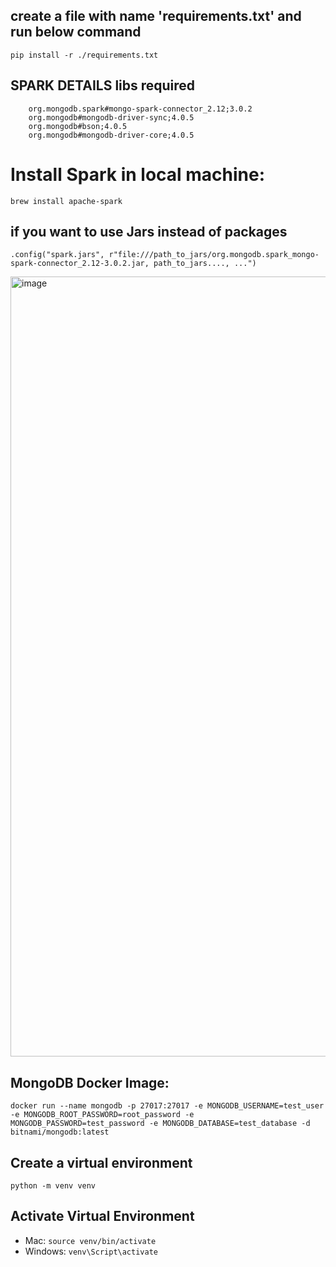 ## create a file with name 'requirements.txt' and run below command
```pip install -r ./requirements.txt```


## SPARK DETAILS libs required
```
	org.mongodb.spark#mongo-spark-connector_2.12;3.0.2
	org.mongodb#mongodb-driver-sync;4.0.5
	org.mongodb#bson;4.0.5
	org.mongodb#mongodb-driver-core;4.0.5
```


# Install Spark in local machine:
```
brew install apache-spark
```

## if you want to use Jars instead of packages
```
.config("spark.jars", r"file:///path_to_jars/org.mongodb.spark_mongo-spark-connector_2.12-3.0.2.jar, path_to_jars...., ...")
```

<img width="1248" alt="image" src="https://github.com/user-attachments/assets/a3113205-5f69-465c-8e0e-5398f5d0c072" />


## MongoDB Docker Image:
```
docker run --name mongodb -p 27017:27017 -e MONGODB_USERNAME=test_user -e MONGODB_ROOT_PASSWORD=root_password -e MONGODB_PASSWORD=test_password -e MONGODB_DATABASE=test_database -d bitnami/mongodb:latest
```

##  Create a virtual environment
```python -m venv venv```

## Activate Virtual Environment
- Mac: ```source venv/bin/activate```
- Windows: ```venv\Script\activate```
